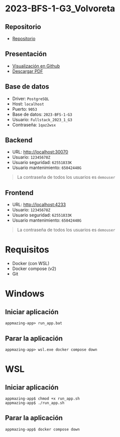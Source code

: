 # 2023-BFS-1-G3_Volvoreta
## Repositorio
* [Repositorio](https://github.com/CampusDual/2023-BFS-1-G3_Volvoreta)
## Presentación
* [Visualización en Github](https://github.com/CampusDual/2023-BFS-1-G3_Volvoreta/blob/main/Presentacion/volvoreta.pdf)
* [Descargar PDF](https://raw.github.com/CampusDual/2023-BFS-1-G3_Volvoreta/main/Presentacion/volvoreta.pdf)
## Base de datos
* Driver: `PostgreSQL`
* Host: `localhost`
* Puerto: `9053`
* Base de datos: `2023-BFS-1-G3`
* Usuario: `Fullstack_2023_1_G3`
* Contraseña: `1qaz2wsx`
## Backend
* URL: [http://localhost:30070](http://localhost:30070)
* Usuario: `12345678Z`
* Usuario seguridad: `62551833K`
* Usuario mantenimiento: `65042440G`
> La contraseña de todos los usuarios es `demouser`
## Frontend
* URL: [http://localhost:4233](http://localhost:4233)
* Usuario: `12345678Z`
* Usuario seguridad: `62551833K`
* Usuario mantenimiento: `65042440G`
> La contraseña de todos los usuarios es `demouser`
# Requisitos
* Docker (con WSL)
* Docker compose (v2)
* Git

# Windows
## Iniciar aplicación
```
appmazing-app> run_app.bat
```
## Parar la aplicación
```
appmazing-app> wsl.exe docker compose down
```

# WSL
## Iniciar aplicación
```
appmazing-app$ chmod +x run_app.sh
appmazing-app$ ./run_app.sh
```
## Parar la aplicación
```
appmazing-app$ docker compose down
```
